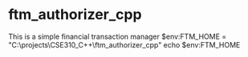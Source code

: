 # ftm_authorizer_cpp
This is a simple financial transaction manager
$env:FTM_HOME = "C:\projects\CSE310_C++\ftm_authorizer_cpp"
echo $env:FTM_HOME